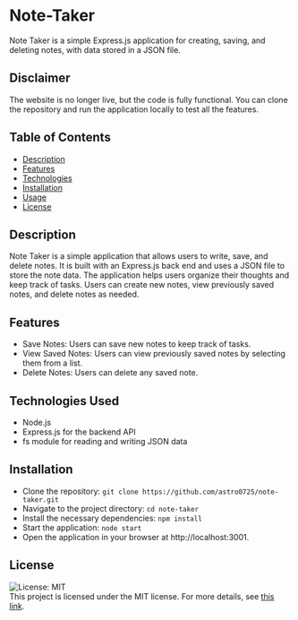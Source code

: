 # Note-Taker
Note Taker is a simple Express.js application for creating, saving, and deleting notes, with data stored in a JSON file.

## Disclaimer
The website is no longer live, but the code is fully functional. You can clone the repository and run the application locally to test all the features.

## Table of Contents
- [Description](#Description)
- [Features](#Features)
- [Technologies](#Technologies)
- [Installation](#Installation)
- [Usage](#Usage)
- [License](#License)

## Description
Note Taker is a simple application that allows users to write, save, and delete notes. It is built with an Express.js back end and uses a JSON file to store the note data. The application helps users organize their thoughts and keep track of tasks. Users can create new notes, view previously saved notes, and delete notes as needed.

## Features
- Save Notes: Users can save new notes to keep track of tasks.
- View Saved Notes: Users can view previously saved notes by selecting them from a list.
- Delete Notes: Users can delete any saved note.

## Technologies Used
- Node.js
- Express.js for the backend API
- fs module for reading and writing JSON data

## Installation
- Clone the repository:
`git clone https://github.com/astro0725/note-taker.git`
- Navigate to the project directory:
`cd note-taker`
- Install the necessary dependencies:
`npm install`
- Start the application:
`node start`
- Open the application in your browser at http://localhost:3001.

## License
![License: MIT](https://img.shields.io/badge/License-MIT-yellow.svg) <br/>
This project is licensed under the MIT license. For more details, see [this link](https://opensource.org/licenses/MIT).
